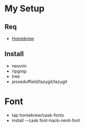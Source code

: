 # My Setup

## Req
- [Homebrew](https://brew.sh/)

## Install
- neovim
- ripgrep
- tree
- jesseduffield/lazygit/lazygit

# Font
- tap homebrew/cask-fonts
- install --cask font-hack-nerd-font
